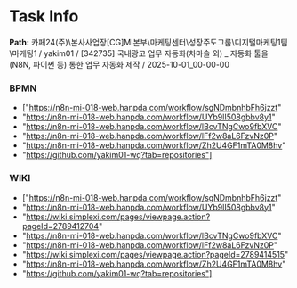 # Task Info

**Path:** 카페24(주)\본사사업장\[CG]MI본부\마케팅센터\성장주도그룹\디지털마케팅1팀\마케팅1 / yakim01 / [342735] 국내광고 업무 자동화(차마솔 외) _ 자동화 툴을(N8N, 파이썬 등) 통한 업무 자동화 제작 / 2025-10-01_00-00-00

### BPMN
- ["https://n8n-mi-018-web.hanpda.com/workflow/sgNDmbnhbFh6jzzt"
- "https://n8n-mi-018-web.hanpda.com/workflow/UYb9lI508gbbv8y1"
- "https://n8n-mi-018-web.hanpda.com/workflow/lBcvTNgCwo9fbXVC"
- "https://n8n-mi-018-web.hanpda.com/workflow/lFf2w8aL6FzvNz0P"
- "https://n8n-mi-018-web.hanpda.com/workflow/Zh2U4GF1mTA0M8hv"
- "https://github.com/yakim01-wq?tab=repositories"]

### WIKI
- ["https://n8n-mi-018-web.hanpda.com/workflow/sgNDmbnhbFh6jzzt"
- "https://n8n-mi-018-web.hanpda.com/workflow/UYb9lI508gbbv8y1"
- "https://wiki.simplexi.com/pages/viewpage.action?pageId=2789412704"
- "https://n8n-mi-018-web.hanpda.com/workflow/lBcvTNgCwo9fbXVC"
- "https://n8n-mi-018-web.hanpda.com/workflow/lFf2w8aL6FzvNz0P"
- "https://wiki.simplexi.com/pages/viewpage.action?pageId=2789414515"
- "https://n8n-mi-018-web.hanpda.com/workflow/Zh2U4GF1mTA0M8hv"
- "https://github.com/yakim01-wq?tab=repositories"]

